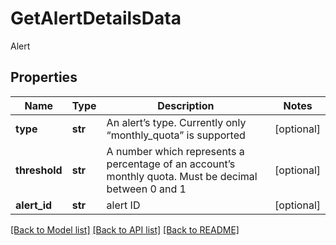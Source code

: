 # GetAlertDetailsData

Alert
## Properties
Name | Type | Description | Notes
------------ | ------------- | ------------- | -------------
**type** | **str** | An alert’s type. Currently only “monthly_quota” is supported | [optional] 
**threshold** | **str** | A number which represents a percentage of an account’s monthly quota. Must be decimal between 0 and 1 | [optional] 
**alert_id** | **str** | alert ID | [optional] 

[[Back to Model list]](../README.md#documentation-for-models) [[Back to API list]](../README.md#documentation-for-api-endpoints) [[Back to README]](../README.md)


